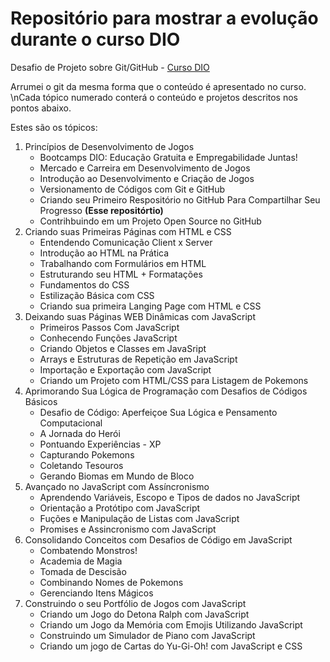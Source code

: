 # Repositório para mostrar a evolução durante o curso DIO
Desafio de Projeto sobre Git/GitHub - [Curso DIO](https://web.dio.me/track/b19b1586-8a94-4eb7-95af-15d785b6e96e)

Arrumei o git da mesma forma que o conteúdo é apresentado no curso.
\nCada tópico numerado conterá o conteúdo e projetos descritos nos pontos abaixo. 

Estes são os tópicos:
1. Princípios de Desenvolvimento de Jogos
    - Bootcamps DIO: Educação Gratuita e Empregabilidade Juntas!
    - Mercado e Carreira em Desenvolvimento de Jogos
    - Introdução ao Desenvolvimento e Criação de Jogos
    - Versionamento de Códigos com Git e GitHub
    - Criando seu Primeiro Respositório no GitHub Para Compartilhar Seu Progresso **(Esse repositórtio)**
    - Contrihbuindo em um Projeto Open Source no GitHub
2. Criando suas Primeiras Páginas com HTML e CSS
    - Entendendo Comunicação Client x Server
    - Introdução ao HTML na Prática
    - Trabalhando com Formulários em HTML
    - Estruturando seu HTML + Formatações
    - Fundamentos do CSS
    - Estilização Básica com CSS
    - Criando sua primeira Langing Page com HTML e CSS
3. Deixando suas Páginas WEB Dinâmicas com JavaScript
    - Primeiros Passos Com JavaScript
    - Conhecendo Funções JavaScript
    - Criando Objetos e Classes em JavaSript
    - Arrays e Estruturas de Repetição em JavaScript
    - Importação e Exportação com JavaScript
    - Criando um Projeto com HTML/CSS para Listagem de Pokemons
4. Aprimorando Sua Lógica de Programação com Desafios de Códigos Básicos
    - Desafio de Código: Aperfeiçoe Sua Lógica e Pensamento Computacional
    - A Jornada do Herói
    - Pontuando Experiências - XP
    - Capturando Pokemons
    - Coletando Tesouros
    - Gerando Biomas em Mundo de Bloco
5. Avançado no JavaScript com Assíncronismo
    - Aprendendo Variáveis, Escopo e Tipos de dados no JavaScript
    - Orientação a Protótipo com JavaScript
    - Fuções e Manipulação de Listas com JavaScript
    - Promises e Assincronismo com JavaScript
6. Consolidando Conceitos com Desafios de Código em JavaScript
    - Combatendo Monstros!
    - Academia de Magia
    - Tomada de Descisão
    - Combinando Nomes de Pokemons
    - Gerenciando Itens Mágicos
7. Construindo o seu Portfólio de Jogos com JavaScript
    - Criando um Jogo do Detona Ralph com JavaScript
    - Criando um Jogo da Memória com Emojis Utilizando JavaScript
    - Construindo um Simulador de Piano com JavaScript
    - Criando um jogo de Cartas do Yu-Gi-Oh! com JavaScript e CSS


